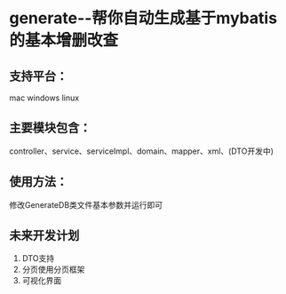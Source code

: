 # generate--帮你自动生成基于mybatis的基本增删改查

## 支持平台：
mac windows linux

## 主要模块包含：
controller、service、serviceImpl、domain、mapper、xml、(DTO开发中)

## 使用方法：
修改GenerateDB类文件基本参数并运行即可


## 未来开发计划
1. DTO支持
2. 分页使用分页框架
3. 可视化界面 
